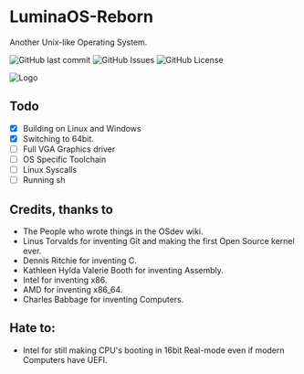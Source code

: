 
# LuminaOS-Reborn
Another Unix-like Operating System.

![GitHub last commit](https://img.shields.io/github/last-commit/Epiczhul/LuminaOS-Reborn?style=for-the-badge&logo=git)
![GitHub Issues ](https://img.shields.io/github/issues/Epiczhul/LuminaOS-Reborn?style=for-the-badge&logo=github)
![GitHub License](https://img.shields.io/github/license/Epiczhul/LuminaOS-Reborn?style=for-the-badge&logo=bsd)

![Logo](https://github.com/Epiczhul/LuminaOS-Reborn/blob/main/images/icon-500x500.png?raw=true)


## Todo
- [X]  Building on Linux and Windows
- [X]  Switching to 64bit.
- [ ]  Full VGA Graphics driver
- [ ]  OS Specific Toolchain
- [ ]  Linux Syscalls
- [ ]  Running sh

## Credits, thanks to
- The People who wrote things in the OSdev wiki.
- Linus Torvalds for inventing Git and making the first Open Source kernel ever.
- Dennis Ritchie for inventing C.
- Kathleen Hylda Valerie Booth for inventing Assembly.
- Intel for inventing x86.
- AMD for inventing x86_64.
- Charles Babbage for inventing Computers.

## Hate to:
- Intel for still making CPU's booting in 16bit Real-mode even if modern Computers have UEFI.
